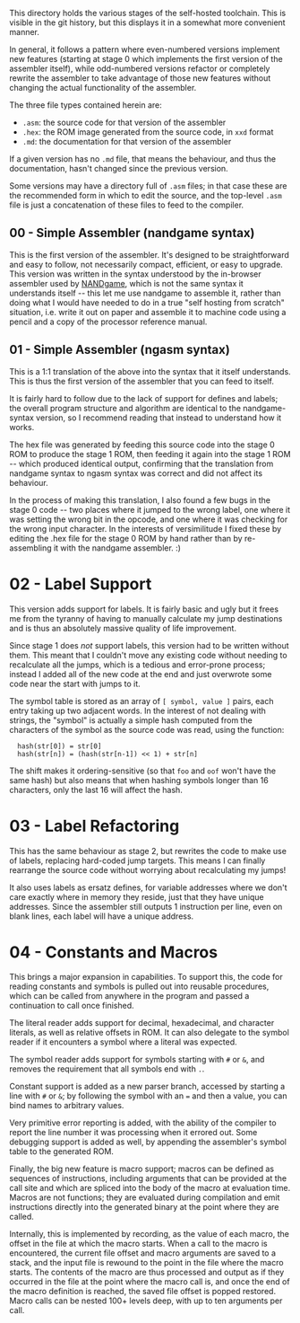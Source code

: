 This directory holds the various stages of the self-hosted toolchain. This is
visible in the git history, but this displays it in a somewhat more convenient
manner.

In general, it follows a pattern where even-numbered versions implement new
features (starting at stage 0 which implements the first version of the
assembler itself), while odd-numbered versions refactor or completely rewrite
the assembler to take advantage of those new features without changing the actual
functionality of the assembler.

The three file types contained herein are:
- `.asm`: the source code for that version of the assembler
- `.hex`: the ROM image generated from the source code, in `xxd` format
- `.md`: the documentation for that version of the assembler

If a given version has no `.md` file, that means the behaviour, and thus the
documentation, hasn't changed since the previous version.

Some versions may have a directory full of `.asm` files; in that case these are
the recommended form in which to edit the source, and the top-level `.asm` file
is just a concatenation of these files to feed to the compiler.

## 00 - Simple Assembler (nandgame syntax)

This is the first version of the assembler. It's designed to be straightforward
and easy to follow, not necessarily compact, efficient, or easy to upgrade. This
version was written in the syntax understood by the in-browser assembler used by
[NANDgame](https://www.nandgame.com/), which is not the same syntax it
understands itself -- this let me use nandgame to assemble it, rather than doing
what I would have needed to do in a true "self hosting from scratch" situation,
i.e. write it out on paper and assemble it to machine code using a pencil and a
copy of the processor reference manual.

## 01 - Simple Assembler (ngasm syntax)

This is a 1:1 translation of the above into the syntax that it itself understands.
This is thus the first version of the assembler that you can feed to itself.

It is fairly hard to follow due to the lack of support for defines and labels; the
overall program structure and algorithm are identical to the nandgame-syntax
version, so I recommend reading that instead to understand how it works.

The hex file was generated by feeding this source code into the stage 0 ROM to
produce the stage 1 ROM, then feeding it again into the stage 1 ROM -- which
produced identical output, confirming that the translation from nandgame syntax
to ngasm syntax was correct and did not affect its behaviour.

In the process of making this translation, I also found a few bugs in the stage 0
code -- two places where it jumped to the wrong label, one where it was setting
the wrong bit in the opcode, and one where it was checking for the wrong input
character. In the interests of versimilitude I fixed these by editing the .hex
file for the stage 0 ROM by hand rather than by re-assembling it with the nandgame
assembler. :)

# 02 - Label Support

This version adds support for labels. It is fairly basic and ugly but it frees
me from the tyranny of having to manually calculate my jump destinations and is
thus an absolutely massive quality of life improvement.

Since stage 1 does *not* support labels, this version had to be written without
them. This meant that I couldn't move any existing code without needing to
recalculate all the jumps, which is a tedious and error-prone process; instead
I added all of the new code at the end and just overwrote some code near the
start with jumps to it.

The symbol table is stored as an array of `[ symbol, value ]` pairs, each entry
taking up two adjacent words. In the interest of not dealing with strings, the
"symbol" is actually a simple hash computed from the characters of the symbol as
the source code was read, using the function:
```
  hash(str[0]) = str[0]
  hash(str[n]) = (hash(str[n-1]) << 1) + str[n]
```
The shift makes it ordering-sensitive (so that `foo` and `oof` won't have the
same hash) but also means that when hashing symbols longer than 16 characters,
only the last 16 will affect the hash.

# 03 - Label Refactoring

This has the same behaviour as stage 2, but rewrites the code to make use of
labels, replacing hard-coded jump targets. This means I can finally rearrange
the source code without worrying about recalculating my jumps!

It also uses labels as ersatz defines, for variable addresses where we don't
care exactly where in memory they reside, just that they have unique addresses.
Since the assembler still outputs 1 instruction per line, even on blank lines,
each label will have a unique address.

# 04 - Constants and Macros

This brings a major expansion in capabilities. To support this, the code for
reading constants and symbols is pulled out into reusable procedures, which can
be called from anywhere in the program and passed a continuation to call once
finished.

The literal reader adds support for decimal, hexadecimal, and character
literals, as well as relative offsets in ROM. It can also delegate to the symbol
reader if it encounters a symbol where a literal was expected.

The symbol reader adds support for symbols starting with `#` or `&`, and removes
the requirement that all symbols end with `.`.

Constant support is added as a new parser branch, accessed by starting a line
with `#` or `&`; by following the symbol with an `=` and then a value, you can
bind names to arbitrary values.

Very primitive error reporting is added, with the ability of the compiler to
report the line number it was processing when it errored out. Some debugging
support is added as well, by appending the assembler's symbol table to the
generated ROM.

Finally, the big new feature is macro support; macros can be defined as
sequences of instructions, including arguments that can be provided at the call
site and which are spliced into the body of the macro at evaluation time. Macros
are not functions; they are evaluated during compilation and emit instructions
directly into the generated binary at the point where they are called.

Internally, this is implemented by recording, as the value of each macro, the
offset in the file at which the macro starts. When a call to the macro is
encountered, the current file offset and macro arguments are saved to a stack,
and the input file is rewound to the point in the file where the macro starts.
The contents of the macro are thus processed and output as if they occurred in
the file at the point where the macro call is, and once the end of the macro
definition is reached, the saved file offset is popped restored. Macro calls can
be nested 100+ levels deep, with up to ten arguments per call.
